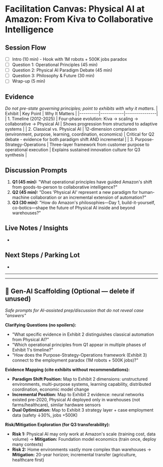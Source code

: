 # Facilitation Canvas: Physical AI at Amazon: From Kiva to Collaborative Intelligence

## Session Flow
- [ ] Intro (10 min) - Hook with 1M robots + 500K jobs paradox
- [ ] Question 1: Operational Principles (45 min)
- [ ] Question 2: Physical AI Paradigm Debate (45 min)
- [ ] Question 3: Philosophy & Future (30 min)
- [ ] Wrap-up (5 min)

## Evidence
_Do not pre-state governing principles; point to exhibits with why it matters._
| Exhibit | Key Point | Why It Matters |
|----------|------------|----------------|
| 1. Timeline (2012-2025) | Four-phase evolution: Kiva → scaling → collaborative → Physical AI | Shows progression from structured to adaptive systems |
| 2. Classical vs. Physical AI | 12-dimension comparison (environment, purpose, learning, coordination, economics) | Critical for Q2 debate - evidence for both paradigm shift AND incremental |
| 3. Purpose-Strategy-Operations | Three-layer framework from customer purpose to operational execution | Explains sustained innovation culture for Q3 synthesis |

## Discussion Prompts
1. **Q1 (45 min):** "What operational principles have guided Amazon's shift from goods-to-person to collaborative intelligence?"
2. **Q2 (45 min):** "Does 'Physical AI' represent a new paradigm for human-machine collaboration or an incremental extension of automation?"
3. **Q3 (30 min):** "How do Amazon's philosophies—Day 1, build-it-yourself, co-botics—shape the future of Physical AI inside and beyond warehouses?"

## Live Notes / Insights
- 

## Next Steps / Parking Lot
- 

---

---

## 🤖 Gen-AI Scaffolding (Optional — delete if unused)
*Safe prompts for AI-assisted prep/discussion that do not reveal case "answers"*

**Clarifying Questions (no spoilers):**
- "What specific evidence in Exhibit 2 distinguishes classical automation from Physical AI?"
- "Which operational principles from Q1 appear in multiple phases of Exhibit 1's timeline?"
- "How does the Purpose-Strategy-Operations framework (Exhibit 3) connect to the employment paradox (1M robots + 500K jobs)?"

**Evidence Mapping (cite exhibits without recommendations):**
- **Paradigm Shift Position:** Map to Exhibit 2 dimensions: unstructured environments, multi-purpose systems, learning capability, distributed coordination, economic model change
- **Incremental Position:** Map to Exhibit 2 evidence: neural networks existed pre-2020, Physical AI deployed only in warehouses (not farms/healthcare), similar hardware sensors
- **Dual Optimization:** Map to Exhibit 3 strategy layer + case employment data (safety ↓30%, jobs +500K)

**Risk/Mitigation Exploration (for Q3 transferability):**
- **Risk 1:** Physical AI may only work at Amazon's scale (training cost, data volume) → **Mitigation:** Foundation model economics (train once, deploy many contexts)
- **Risk 2:** Home environments vastly more complex than warehouses → **Mitigation:** 20-year horizon; incremental transfer (agriculture, healthcare first)
